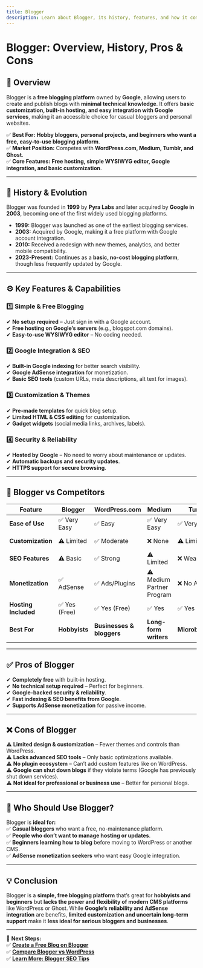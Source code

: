 ```yaml
---
title: Blogger  
description: Learn about Blogger, its history, features, and how it compares to other blogging platforms.  
---
```


# **Blogger: Overview, History, Pros & Cons**  

## **📌 Overview**  
Blogger is a **free blogging platform** owned by **Google**, allowing users to create and publish blogs with **minimal technical knowledge**. It offers **basic customization, built-in hosting, and easy integration with Google services**, making it an accessible choice for casual bloggers and personal websites.  

✅ **Best For:** **Hobby bloggers, personal projects, and beginners who want a free, easy-to-use blogging platform**.  
✅ **Market Position:** Competes with **WordPress.com, Medium, Tumblr, and Ghost**.  
✅ **Core Features:** **Free hosting, simple WYSIWYG editor, Google integration, and basic customization**.  

---

## **📜 History & Evolution**  
Blogger was founded in **1999** by **Pyra Labs** and later acquired by **Google in 2003**, becoming one of the first widely used blogging platforms.  

- **1999:** Blogger was launched as one of the earliest blogging services.  
- **2003:** Acquired by Google, making it a free platform with Google account integration.  
- **2010:** Received a redesign with new themes, analytics, and better mobile compatibility.  
- **2023-Present:** Continues as a **basic, no-cost blogging platform**, though less frequently updated by Google.  

---

## **⚙️ Key Features & Capabilities**  

### **1️⃣ Simple & Free Blogging**  
✔ **No setup required** – Just sign in with a Google account.  
✔ **Free hosting on Google’s servers** (e.g., blogspot.com domains).  
✔ **Easy-to-use WYSIWYG editor** – No coding needed.  

### **2️⃣ Google Integration & SEO**  
✔ **Built-in Google indexing** for better search visibility.  
✔ **Google AdSense integration** for monetization.  
✔ **Basic SEO tools** (custom URLs, meta descriptions, alt text for images).  

### **3️⃣ Customization & Themes**  
✔ **Pre-made templates** for quick blog setup.  
✔ **Limited HTML & CSS editing** for customization.  
✔ **Gadget widgets** (social media links, archives, labels).  

### **4️⃣ Security & Reliability**  
✔ **Hosted by Google** – No need to worry about maintenance or updates.  
✔ **Automatic backups and security updates**.  
✔ **HTTPS support for secure browsing**.  

---

## **🔄 Blogger vs Competitors**  

| Feature                 | Blogger | WordPress.com | Medium     | Tumblr     | Ghost        |
|-------------------------|---------|--------------|------------|------------|--------------|
| **Ease of Use**        | ✅ Very Easy | ✅ Easy | ✅ Very Easy | ✅ Very Easy | ⚠ Requires Setup |
| **Customization**      | ⚠ Limited | ✅ Moderate | ❌ None | ⚠ Limited | ✅ Full Control |
| **SEO Features**       | ⚠ Basic | ✅ Strong | ⚠ Limited | ❌ Weak | ✅ Advanced |
| **Monetization**       | ✅ AdSense | ✅ Ads/Plugins | ⚠ Medium Partner Program | ❌ No Ads | ✅ Full Control |
| **Hosting Included**   | ✅ Yes (Free) | ✅ Yes (Free) | ✅ Yes | ✅ Yes | ❌ No (Self-Hosted) |
| **Best For**           | **Hobbyists** | **Businesses & bloggers** | **Long-form writers** | **Microblogging** | **Professional bloggers** |

---

## **✅ Pros of Blogger**  
✔ **Completely free** with built-in hosting.  
✔ **No technical setup required** – Perfect for beginners.  
✔ **Google-backed security & reliability**.  
✔ **Fast indexing & SEO benefits from Google**.  
✔ **Supports AdSense monetization** for passive income.  

---

## **❌ Cons of Blogger**  
⚠ **Limited design & customization** – Fewer themes and controls than WordPress.  
⚠ **Lacks advanced SEO tools** – Only basic optimizations available.  
⚠ **No plugin ecosystem** – Can’t add custom features like on WordPress.  
⚠ **Google can shut down blogs** if they violate terms (Google has previously shut down services).  
⚠ **Not ideal for professional or business use** – Better for personal blogs.  

---

## **🎯 Who Should Use Blogger?**  
Blogger is **ideal for:**  
✅ **Casual bloggers** who want a free, no-maintenance platform.  
✅ **People who don’t want to manage hosting or updates**.  
✅ **Beginners learning how to blog** before moving to WordPress or another CMS.  
✅ **AdSense monetization seekers** who want easy Google integration.  

---

## **💡 Conclusion**  
Blogger is a **simple, free blogging platform** that’s great for **hobbyists and beginners** but **lacks the power and flexibility of modern CMS platforms** like WordPress or Ghost. While **Google’s reliability and AdSense integration** are benefits, **limited customization and uncertain long-term support** make it **less ideal for serious bloggers and businesses**.  

---

🚀 **Next Steps:**  
✅ **[Create a Free Blog on Blogger](https://www.blogger.com/)**  
✅ **[Compare Blogger vs WordPress](#)**  
✅ **[Learn More: Blogger SEO Tips](#)**  